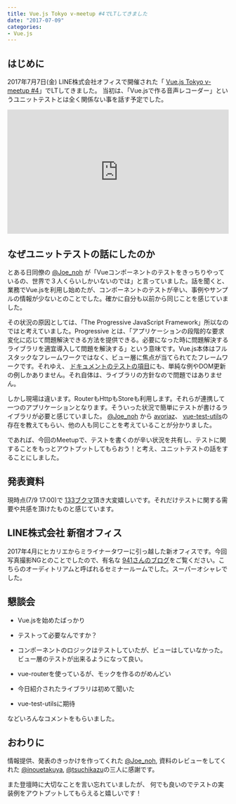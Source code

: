 ```yaml
---
title: Vue.js Tokyo v-meetup #4でLTしてきました
date: "2017-07-09"
categories: 
- Vue.js
---
```


## はじめに


2017年7月7日(金) LINE株式会社オフィスで開催された「
[Vue.js Tokyo v-meetup #4](https://vuejs-meetup.connpass.com/event/58071/)」でLTしてきました。 当初は、「Vue.jsで作る音声レコーダー」というユニットテストとは全く関係ない事を話す予定でした。

<div style="left: 0; width: 100%; height: 0; position: relative; padding-bottom: 56.1972%;"><iframe src="https://speakerdeck.com/player/2882ec422411496d9b317187150124a6" style="border: 0; top: 0; left: 0; width: 100%; height: 100%; position: absolute;" allowfullscreen scrolling="no" allow="encrypted-media"></iframe></div>


## なぜユニットテストの話にしたのか


とある日同僚の 
[@Joe_noh](https://twitter.com/Joe_noh) が「Vueコンポーネントのテストをきっちりやっているの、世界で３人くらいしかいないのでは」と言っていました。話を聞くと、業務でVue.jsを利用し始めたが、コンポーネントのテストが辛い、事例やサンプルの情報が少ないとのことでした。確かに自分も以前から同じことを感じていました。

その状況の原因としては、「The Progressive JavaScript Framework」所以なのではと考えていました。Progressive とは、「アプリケーションの段階的な要求変化に応じて問題解決できる方法を提供できる。必要になった時に問題解決するライブラリを適宜導入して問題を解決する」という意味です。Vue.js本体はフルスタックなフレームワークではなく、ビュー層に焦点が当てられてたフレームワークです。それゆえ、
[ドキュメントのテストの項目](https://jp.vuejs.org/v2/guide/unit-testing.html#%E3%83%86%E3%82%B9%E3%83%88%E3%83%84%E3%83%BC%E3%83%AB%E3%81%A8%E3%82%BB%E3%83%83%E3%83%88%E3%82%A2%E3%83%83%E3%83%97)にも、単純な例やDOM更新の例しかありません。それ自体は、ライブラリの方針なので問題ではありません。

しかし現場は違います。RouterもHttpもStoreも利用します。それらが連携して一つのアプリケーションとなります。そういった状況で簡単にテストが書けるライブラリが必要と感じていました。
[@Joe_noh](https://twitter.com/Joe_noh) から
[avoriaz](https://github.com/eddyerburgh/avoriaz)、
[vue-test-utils](https://github.com/vuejs/vue-test-utils)の存在を教えてもらい、他の人も同じことを考えていることが分かりました。

であれば、今回のMeetupで、テストを書くのが辛い状況を共有し、テストに関することをもっとアウトプットしてもらおう！と考え、ユニットテストの話をすることにしました。


## 発表資料





現時点(7/9 17:00)で
[133ブクマ](http://b.hatena.ne.jp/entry/s/speakerdeck.com/hypermkt/vuekonponentofalseyunitutotesuto)頂き大変嬉しいです。それだけテストに関する需要や共感を頂けたものと感じています。


## LINE株式会社 新宿オフィス


2017年4月にヒカリエからミライナータワーに引っ越した新オフィスです。今回写真撮影NGとのことでしたので、有名な
[941さんのブログ](http://blog.kushii.net/archives/2048602.html)をご覧ください。こちらのオーディトリアムと呼ばれるセミナールームでした。スーパーオシャレでした。


## 懇談会



*  Vue.jsを始めたばっかり


*  テストって必要なんですか？


*  コンポーネントのロジックはテストしていたが、ビューはしていなかった。ビュー層のテストが出来るようになって良い。


*  vue-routerを使っているが、モックを作るのがめんどい


*  今日紹介されたライブラリは初めて聞いた


*  vue-test-utilsに期待

などいろんなコメントをもらいました。


## おわりに


情報提供、発表のきっかけを作ってくれた 
[@Joe_noh](https://twitter.com/Joe_noh), 資料のレビューをしてくれた 
[@inouetakuya](https://twitter.com/inouetakuya), 
[@tsuchikazu](https://twitter.com/tsuchikazu)の三人に感謝です。

また登壇時に大切なことを言い忘れていましたが、
何でも良いのでテストの実装例をアウトプットしてもらえると嬉しいです！